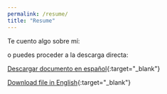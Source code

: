 ```yaml
---
permalink: /resume/
title: "Resume"
---
```


Te cuento algo sobre mí: 

o puedes proceder a la descarga directa: 


[Descargar documento en español](/assets/files/2020_NoraHernandez_Espanol.pdf){:target="_blank"}

[Download file in English](/assets/files/2020_NoraHernandez_English.pdf){:target="_blank"}
